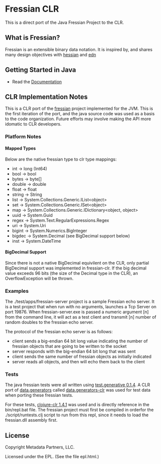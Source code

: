 # Fressian CLR

This is a direct port of the Java Fressian Project to the CLR.

## What is Fressian? 

Fressian is an extensible binary data notation. It is inspired by, and
shares many design objectives with
[hessian](http://hessian.caucho.com/) and
[edn](https://github.com/edn-format/edn)

## Getting Started in Java

* Read the [Documentation](http://github.com/Datomic/fressian/wiki)

## CLR Implementation Notes
This is a CLR port of the [fressian](http://github.com/Datomic/fressian) 
project implemented for the JVM. This is the first iteration of the port, 
and the java source code was used as a basis to the code organization. 
Future efforts may involve making the API more idomatic to CLR developers.

### Platform Notes

#### Mapped Types
Below are the native fressian type to clr type mappings:

* int -> long (Int64)
* bool -> bool
* bytes -> byte[]
* double -> double
* float -> float
* string -> String
* list -> System.Collections.Generic.IList&lt;object&gt;
* set -> System.Collections.Generic.ISet&lt;object&gt;
* map -> System.Collections.Generic.IDictionary&lt;object, object&gt;
* uuid -> System.Guid
* regex -> System.Text.RegularExpressions.Regex
* uri -> System.Uri
* bigint -> System.Numerics.BigInteger
* bigdec -> System.Decimal (see BigDecimal support below)
* inst -> System.DateTime

#### BigDecimal Support
Since there is not a native BigDecimal equivilent on the CLR, only partial 
BigDecimal support was implemented in fressian-clr.  If the big decimal value
exceeds 96 bits (the size of the Decimal type in the CLR), an OverflowException
will be thrown.

### Examples

The ./test/apps/fressian-server project is a sample Fressian echo server.  It is
a test project that when run with no arguments, launches a Tcp Server on port 19876. 
When fressian-server.exe is passed a numeric argument [n] from the command line, 
it will act as a test client and transmit [n] number of random doubles to the 
fressian echo server.

The protocol of the fressian echo server is as follows:

* client sends a big-endian 64 bit long value indicating the number of fressian objects 
that are going to be written to the socket
* server responds with the big-endian 64 bit long that was sent
* client sends the same number of fressian objects as initially indicated
* server reads all objects, and then will echo them back to the client 

### Tests

The java fressian tests were all written using [test.generative 0.1.4](https://github.com/clojure/test.generative). 
A CLR port of [data.generators](https://github.com/clojure/data.generators) called 
[data.generators-clr](https://github.com/ffailla/data.generators-clr) was used 
for test data when porting these fressian tests.  

For these tests, [clojure-clr 1.4.1](https://github.com/clojure/clojure-clr) was used 
and is directly reference in the bin/repl.bat file.  The fressian project must first 
be compiled in orderfor the ./script/runtests.clj script to run from this repl, since it needs to load the fressian.dll assembly first.

## License

Copyright Metadata Partners, LLC.

Licensed under the EPL. (See the file epl.html.)
